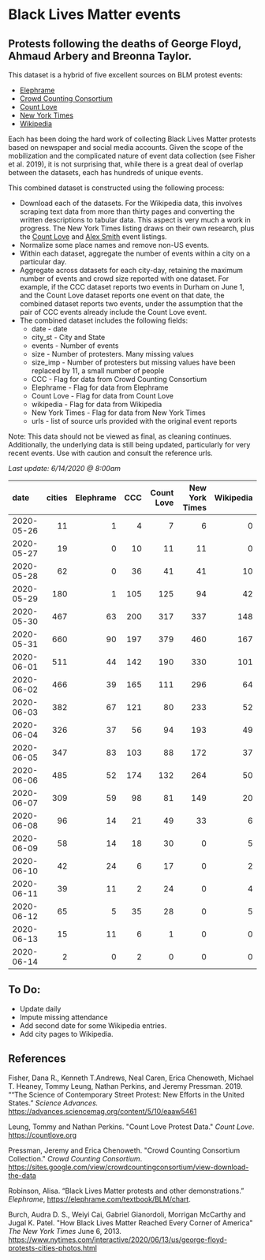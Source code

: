 # Black Lives Matter events
## Protests following the deaths of George Floyd, Ahmaud Arbery and Breonna Taylor.


This dataset is a hybrid of five excellent sources on BLM protest events:   
* [Elephrame](https://elephrame.com/textbook/BLM/chart)   
* [Crowd Counting Consortium](https://sites.google.com/view/crowdcountingconsortium/view-download-the-data?authuser=0)  
* [Count Love](https://countlove.org)
* [New York Times](https://www.nytimes.com/interactive/2020/06/13/us/george-floyd-protests-cities-photos.html)
* [Wikipedia](https://en.wikipedia.org/wiki/List_of_George_Floyd_protests_in_the_United_States)

Each has been doing the hard work of collecting Black Lives Matter protests based on newspaper and social media accounts. Given the scope of the mobilization and the complicated nature of event data collection (see Fisher et al. 2019), it is not surprising that, while there is a great deal of overlap between the datasets, each has hundreds of unique events.

This combined dataset is constructed using the following process:   
* Download each of the datasets.  For the Wikipedia data, this involves scraping text data from more than thirty pages and converting the written descriptions to tabular data. This aspect is very much a work in progress.  The New York Times listing draws on their own research, plus the [Count Love](https://countlove.org) and [Alex Smith](https://www.creosotemaps.com/blm2020/) event listings.
* Normalize some place names and remove non-US events.  
* Within each dataset, aggregate the number of events within a city on a particular day.   
* Aggregate across datasets for each city-day, retaining the maximum number of events and crowd size reported with one dataset. For example, if the CCC dataset reports two events in Durham on June 1, and the Count Love dataset reports one event on that date, the combined dataset reports two events, under the assumption that the pair of CCC events already include the  Count Love event.   
* The combined dataset includes the following fields:   
   * date - date    
   * city_st - City and State    
   * events - Number of events   
   * size - Number of protesters. Many missing values   
   * size_imp - Number of protesters but missing values have been replaced by 11, a small number of people   
   * CCC - Flag for data from Crowd Counting Consortium   
   * Elephrame - Flag for data from Elephrame   
   * Count Love    - Flag for data from Count Love    
   * wikipedia    - Flag for data from Wikipedia   
   * New York Times   - Flag for data from New York Times   
   * urls - list of source urls provided with the original event reports   

Note: This data should not be viewed as final, as cleaning continues. Additionally, the underlying data is still being updated, particularly for very recent events. Use with caution and consult the reference urls.

_Last update: 6/14/2020 @ 8:00am_



| date       |   cities |   Elephrame |   CCC |   Count Love |   New York Times |   Wikipedia |
|:-----------|---------:|------------:|------:|-------------:|-----------------:|------------:|
| 2020-05-26 |       11 |           1 |     4 |            7 |                6 |           0 |
| 2020-05-27 |       19 |           0 |    10 |           11 |               11 |           0 |
| 2020-05-28 |       62 |           0 |    36 |           41 |               41 |          10 |
| 2020-05-29 |      180 |           1 |   105 |          125 |               94 |          42 |
| 2020-05-30 |      467 |          63 |   200 |          317 |              337 |         148 |
| 2020-05-31 |      660 |          90 |   197 |          379 |              460 |         167 |
| 2020-06-01 |      511 |          44 |   142 |          190 |              330 |         101 |
| 2020-06-02 |      466 |          39 |   165 |          111 |              296 |          64 |
| 2020-06-03 |      382 |          67 |   121 |           80 |              233 |          52 |
| 2020-06-04 |      326 |          37 |    56 |           94 |              193 |          49 |
| 2020-06-05 |      347 |          83 |   103 |           88 |              172 |          37 |
| 2020-06-06 |      485 |          52 |   174 |          132 |              264 |          50 |
| 2020-06-07 |      309 |          59 |    98 |           81 |              149 |          20 |
| 2020-06-08 |       96 |          14 |    21 |           49 |               33 |           6 |
| 2020-06-09 |       58 |          14 |    18 |           30 |                0 |           5 |
| 2020-06-10 |       42 |          24 |     6 |           17 |                0 |           2 |
| 2020-06-11 |       39 |          11 |     2 |           24 |                0 |           4 |
| 2020-06-12 |       65 |           5 |    35 |           28 |                0 |           5 |
| 2020-06-13 |       15 |          11 |     6 |            1 |                0 |           0 |
| 2020-06-14 |        2 |           0 |     2 |            0 |                0 |           0 |


## To Do:
* Update daily
* Impute missing attendance
* Add second date for some Wikipedia entries.
* Add city pages to Wikipedia.


## References

Fisher, Dana R., Kenneth T.Andrews, Neal Caren, Erica Chenoweth, Michael T. Heaney, Tommy Leung, Nathan Perkins, and Jeremy Pressman.   2019. ““The Science of Contemporary Street Protest: New Efforts in the United States.” *Science Advances.* https://advances.sciencemag.org/content/5/10/eaaw5461


Leung, Tommy and Nathan Perkins. "Count Love Protest Data." *Count Love*. https://countlove.org

Pressman, Jeremy and Erica Chenoweth. "Crowd Counting Consortium Collection." *Crowd Counting Consortium*. https://sites.google.com/view/crowdcountingconsortium/view-download-the-data

Robinson, Alisa. “Black Lives Matter protests and other demonstrations.” *Elephrame*, https://elephrame.com/textbook/BLM/chart.

Burch, Audra D. S., Weiyi Cai, Gabriel Gianordoli, Morrigan McCarthy and Jugal K. Patel. "How Black Lives Matter Reached Every Corner of America" _The New York Times_ June 6, 2013. https://www.nytimes.com/interactive/2020/06/13/us/george-floyd-protests-cities-photos.html
